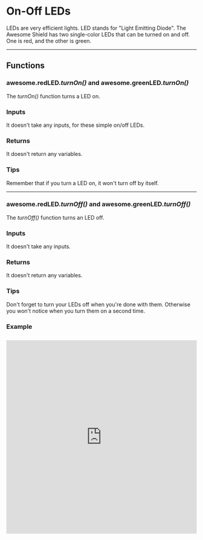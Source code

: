 # On-Off LEDs

LEDs are very efficient lights. LED stands for "Light Emitting Diode". The Awesome Shield has two single-color LEDs that can be turned on and off. One is red, and the other is green.

***

## Functions

### awesome.redLED.*turnOn()* and awesome.greenLED.*turnOn()*

The _turnOn()_ function turns a LED on.

### Inputs
It doesn't take any inputs, for these simple on/off LEDs.

### Returns
It doesn't return any variables.

### Tips
Remember that if you turn a LED on, it won't turn off by itself.

***

### awesome.redLED.*turnOff()* and awesome.greenLED.*turnOff()*

The _turnOff()_ function turns an LED off.

### Inputs
It doesn't take any inputs.

### Returns
It doesn't return any variables.

### Tips
Don't forget to turn your LEDs off when you're done with them. Otherwise you won't notice when you turn them on a second time.

### Example
<iframe style="height: 510px; width: 100%; margin: 10px 0 10px;" allowTransparency="true" src="https://codebender.cc/embed/sketch:70635" frameborder="0"></iframe>
